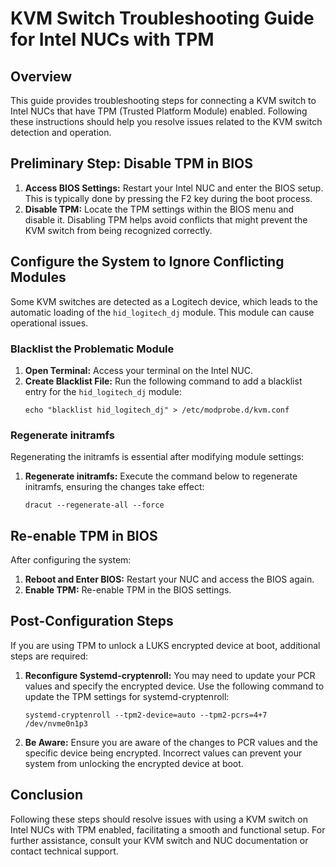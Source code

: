 
# KVM Switch Troubleshooting Guide for Intel NUCs with TPM

## Overview

This guide provides troubleshooting steps for connecting a KVM switch to Intel NUCs that have TPM (Trusted Platform Module) enabled. Following these instructions should help you resolve issues related to the KVM switch detection and operation.

## Preliminary Step: Disable TPM in BIOS

1. **Access BIOS Settings:** Restart your Intel NUC and enter the BIOS setup. This is typically done by pressing the F2 key during the boot process.
2. **Disable TPM:** Locate the TPM settings within the BIOS menu and disable it. Disabling TPM helps avoid conflicts that might prevent the KVM switch from being recognized correctly.

## Configure the System to Ignore Conflicting Modules

Some KVM switches are detected as a Logitech device, which leads to the automatic loading of the `hid_logitech_dj` module. This module can cause operational issues.

### Blacklist the Problematic Module

1. **Open Terminal:** Access your terminal on the Intel NUC.
2. **Create Blacklist File:** Run the following command to add a blacklist entry for the `hid_logitech_dj` module:
   ```
   echo "blacklist hid_logitech_dj" > /etc/modprobe.d/kvm.conf
   ```

### Regenerate initramfs

Regenerating the initramfs is essential after modifying module settings:

1. **Regenerate initramfs:** Execute the command below to regenerate initramfs, ensuring the changes take effect:
   ```
   dracut --regenerate-all --force
   ```

## Re-enable TPM in BIOS

After configuring the system:

1. **Reboot and Enter BIOS:** Restart your NUC and access the BIOS again.
2. **Enable TPM:** Re-enable TPM in the BIOS settings.

## Post-Configuration Steps

If you are using TPM to unlock a LUKS encrypted device at boot, additional steps are required:

1. **Reconfigure Systemd-cryptenroll:** You may need to update your PCR values and specify the encrypted device. Use the following command to update the TPM settings for systemd-cryptenroll:
   ```
   systemd-cryptenroll --tpm2-device=auto --tpm2-pcrs=4+7 /dev/nvme0n1p3
   ```

2. **Be Aware:** Ensure you are aware of the changes to PCR values and the specific device being encrypted. Incorrect values can prevent your system from unlocking the encrypted device at boot.

## Conclusion

Following these steps should resolve issues with using a KVM switch on Intel NUCs with TPM enabled, facilitating a smooth and functional setup. For further assistance, consult your KVM switch and NUC documentation or contact technical support.
